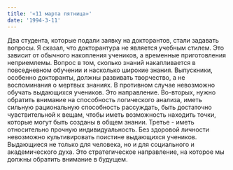 ```yaml
---
title: '«11 марта пятница»'
date: '1994-3-11'
---
```


Два студента, которые подали заявку на докторантов, стали задавать вопросы. Я сказал, что докторантура не является учебным стилем. Это зависит от обычного накопления учеников, а временные приготовления неприемлемы. Вопрос в том, сколько знаний накапливается в повседневном обучении и насколько широкие знания. Выпускники, особенно докторанты, должны развивать творчество, а не воспоминания о мертвых знаниях. В противном случае невозможно обучать выдающихся учеников. Это направление. Во-вторых, нужно обратить внимание на способность логического анализа, иметь сильную рациональную способность рассуждать, быть достаточно чувствительной к вещам, чтобы иметь возможность находить точки, которые могут быть созданы в общем знании. Третье - иметь относительно прочную индивидуальность. Без здоровой личности невозможно культивировать поистине выдающихся учеников. Выдающиеся не только для человека, но и для социального и академического духа. Это стратегическое направление, на которое мы должны обратить внимание в будущем.

